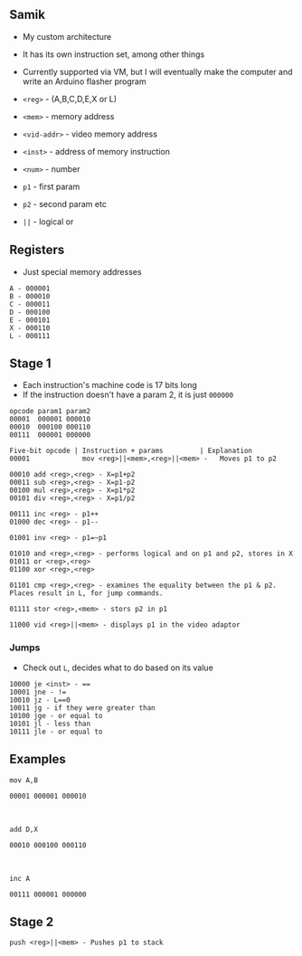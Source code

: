 ## Samik
- My custom architecture
- It has its own instruction set, among other things
- Currently supported via VM, but I will eventually make the computer and write an Arduino flasher program


- `<reg>` - (A,B,C,D,E,X or L)
- `<mem>` - memory address
- `<vid-addr>` - video memory address
- `<inst>` - address of memory instruction
- `<num>` - number

- `p1` - first param
- `p2` - second param etc

- `||` - logical or
## Registers
- Just special memory addresses
```arm
A - 000001
B - 000010
C - 000011
D - 000100
E - 000101
X - 000110
L - 000111
```
## Stage 1
- Each instruction's machine code is 17 bits long
- If the instruction doesn't have a param 2, it is just `000000`
```arm
opcode param1 param2
00001  000001 000010
00010  000100 000110
00111  000001 000000
```
```arm
Five-bit opcode | Instruction + params         | Explanation
00001             mov <reg>||<mem>,<reg>||<mem> -   Moves p1 to p2

00010 add <reg>,<reg> - X=p1+p2
00011 sub <reg>,<reg> - X=p1-p2
00100 mul <reg>,<reg> - X=p1*p2
00101 div <reg>,<reg> - X=p1/p2

00111 inc <reg> - p1++
01000 dec <reg> - p1--

01001 inv <reg> - p1=~p1

01010 and <reg>,<reg> - performs logical and on p1 and p2, stores in X
01011 or <reg>,<reg>
01100 xor <reg>,<reg>

01101 cmp <reg>,<reg> - examines the equality between the p1 & p2. Places result in L, for jump commands.

01111 stor <reg>,<mem> - stors p2 in p1

11000 vid <reg>||<mem> - displays p1 in the video adaptor
```
### Jumps
- Check out `L`, decides what to do based on its value
```arm
10000 je <inst> - ==
10001 jne - !=
10010 jz - L==0
10011 jg - if they were greater than
10100 jge - or equal to
10101 jl - less than
10111 jle - or equal to
```
## Examples
```arm
mov A,B
```
```arm
00001 000001 000010
```
<br>

```arm
add D,X
```
```arm
00010 000100 000110
```
<br>

```arm
inc A
```
```arm
00111 000001 000000
```
## Stage 2
```arm
push <reg>||<mem> - Pushes p1 to stack
```